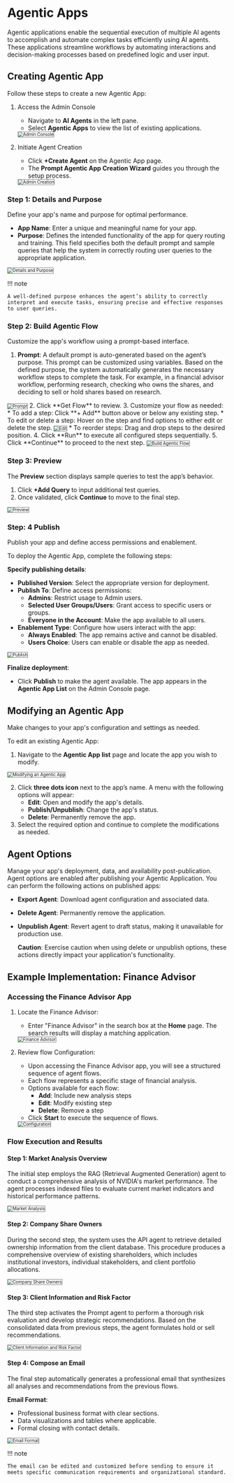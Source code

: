 # Agentic Apps

Agentic applications enable the sequential execution of multiple AI agents to accomplish and automate complex tasks efficiently using AI agents. These applications streamline workflows by automating interactions and decision-making processes based on predefined logic and user input.

## Creating Agentic App

Follow these steps to create a new Agentic App:

1. Access the Admin Console
    * Navigate to **AI Agents** in the left pane.
    * Select **Agentic Apps** to view the list of existing applications.
    <img src="../images/Agentic_App_1.png" alt="Admin Console" title="Admin Console" style="border: 1px solid gray; zoom:70%;">

2. Initiate Agent Creation
    * Click **+Create Agent** on the Agentic App page.
    * The **Prompt Agentic App Creation Wizard** guides you through the setup process.
    <img src="../images/Agentic_App_2.png" alt="Admin Creation" title="Admin Creation" style="border: 1px solid gray; zoom:70%;">

### Step 1: Details and Purpose

Define your app's name and purpose for optimal performance.

* **App Name**: Enter a unique and meaningful name for your app.
* **Purpose**: Defines the intended functionality of the app for query routing and training. This field specifies both the default prompt and sample queries that help the system in correctly routing user queries to the appropriate application.  
<img src="../images/Agentic_App_3.png" alt="Details and Purpose" title="Details and Purpose" style="border: 1px solid gray; zoom:70%;">

!!! note

    A well-defined purpose enhances the agent’s ability to correctly interpret and execute tasks, ensuring precise and effective responses to user queries.

### Step 2: Build Agentic Flow

Customize the app's workflow using a prompt-based interface.

1. **Prompt**: A default prompt is auto-generated based on the agent’s purpose. This prompt can be customized using variables. Based on the defined purpose, the system automatically generates the necessary workflow steps to complete the task. For example, in a financial advisor workflow, performing research, checking who owns the shares, and deciding to sell or hold shares based on research.  
<img src="../images/Agentic_App_4.png" alt="Prompt" title="Prompt" style="border: 1px solid gray; zoom:70%;">
2. Click **Get Flow** to review.
3. Customize your flow as needed:
    * To add a step: Click **+ Add** button above or below any existing step.
    * To edit or delete a step: Hover on the step and find options to either edit or delete the step.
    <img src="../images/Agentic_App_5.png" alt="Edit" title="Edit" style="border: 1px solid gray; zoom:70%;">
    * To reorder steps: Drag and drop steps to the desired position.
4. Click **Run** to execute all configured steps sequentially.
5. Click **Continue** to proceed to the next step.  
<img src="../images/Agentic_App_6.png" alt="Build Agentic Flow" title="Build Agentic Flow" style="border: 1px solid gray; zoom:70%;">

### Step 3: Preview

The **Preview** section displays sample queries to test the app’s behavior.

1. Click **+Add Query** to input additional test queries.
2. Once validated, click **Continue** to move to the final step.  
<img src="../images/Agentic_App_7.png" alt="Preview" title="Preview" style="border: 1px solid gray; zoom:70%;">

### Step: 4 Publish

Publish your app and define access permissions and enablement.

To deploy the Agentic App, complete the following steps:

**Specify publishing details**:

* **Published Version**: Select the appropriate version for deployment.
* **Publish To**: Define access permissions:
    * **Admins**: Restrict usage to Admin users.
    * **Selected User Groups/Users**: Grant access to specific users or groups.
    * **Everyone in the Account**: Make the app available to all users.
* **Enablement Type**: Configure how users interact with the app:
    * **Always Enabled**: The app remains active and cannot be disabled.
    * **Users Choice**: Users can enable or disable the app as needed.

<img src="../images/Agentic_App_8.png" alt="Publish" title="Publish" style="border: 1px solid gray; zoom:70%;">

**Finalize deployment**:

* Click **Publish** to make the agent available. The app appears in the **Agentic App List** on the Admin Console page.

## Modifying an Agentic App

Make changes to your app's configuration and settings as needed.

To edit an existing Agentic App:

1. Navigate to the **Agentic App list** page and locate the app you wish to modify.
<img src="../images/Agentic_App_9.png" alt="Modifying an Agentic App" title="Modifying an Agentic App" style="border: 1px solid gray; zoom:70%;">

2. Click **three dots icon** next to the app’s name. A menu with the following options will appear:
    * **Edit**: Open and modify the app's details.
    * **Publish/Unpublish**: Change the app's status.
    * **Delete**: Permanently remove the app.
3. Select the required option and continue to complete the modifications as needed.

## Agent Options

Manage your app's deployment, data, and availability post-publication. Agent options are enabled after publishing your Agentic Application. You can perform the following actions on published apps:

* **Export Agent**: Download agent configuration and associated data.
* **Delete Agent**: Permanently remove the application.
* **Unpublish Agent**: Revert agent to draft status, making it unavailable for production use.
  
  **Caution**: Exercise caution when using delete or unpublish options, these actions directly impact your application's functionality.

## Example Implementation: Finance Advisor

### Accessing the Finance Advisor App

1. Locate the Finance Advisor:
    * Enter "Finance Advisor" in the search box at the **Home** page. The search results will display a matching application.  
    <img src="../images/Agentic_App_10.png" alt="Finance Advisor" title="Finance Advisor" style="border: 1px solid gray; zoom:70%;">

2. Review flow Configuration:
    * Upon accessing the Finance Advisor app, you will see a structured sequence of agent flows.
    * Each flow represents a specific stage of financial analysis.
    * Options available for each flow:
        * **Add**: Include new analysis steps
        * **Edit**: Modify existing step
        * **Delete**: Remove a step
    * Click **Start** to execute the sequence of flows.  
    <img src="../images/Agentic_App_11.png" alt="Configuration" title="Configuration" style="border: 1px solid gray; zoom:70%;">

### Flow Execution and Results

#### Step 1: Market Analysis Overview

The initial step employs the RAG (Retrieval Augmented Generation) agent to conduct a comprehensive analysis of NVIDIA's market performance. The agent processes indexed files to evaluate current market indicators and historical performance patterns.

<img src="../images/Agentic_App_12.png" alt="Market Analysis" title="Market Analysis" style="border: 1px solid gray; zoom:70%;">

#### Step 2: Company Share Owners

During the second step, the system uses the API agent to retrieve detailed ownership information from the client database. This procedure produces a comprehensive overview of existing shareholders, which includes institutional investors, individual stakeholders, and client portfolio allocations.

<img src="../images/Agentic_App_13.png" alt="Company Share Owners" title="Company Share Owners" style="border: 1px solid gray; zoom:70%;">

#### Step 3: Client Information and Risk Factor

The third step activates the Prompt agent to perform a thorough risk evaluation and develop strategic recommendations. Based on the consolidated data from previous steps, the agent formulates hold or sell recommendations.

<img src="../images/Agentic_App_14.png" alt="Client Information and Risk Factor" title="Client Information and Risk Factor" style="border: 1px solid gray; zoom:70%;">

#### Step 4: Compose an Email

The final step automatically generates a professional email that synthesizes all analyses and recommendations from the previous flows.

**Email Format**:

* Professional business format with clear sections.
* Data visualizations and tables where applicable.
* Formal closing with contact details.

<img src="../images/Agentic_App_15.png" alt="Email Format" title="Email Format" style="border: 1px solid gray; zoom:70%;">

!!! note

    The email can be edited and customized before sending to ensure it meets specific communication requirements and organizational standard.

    
